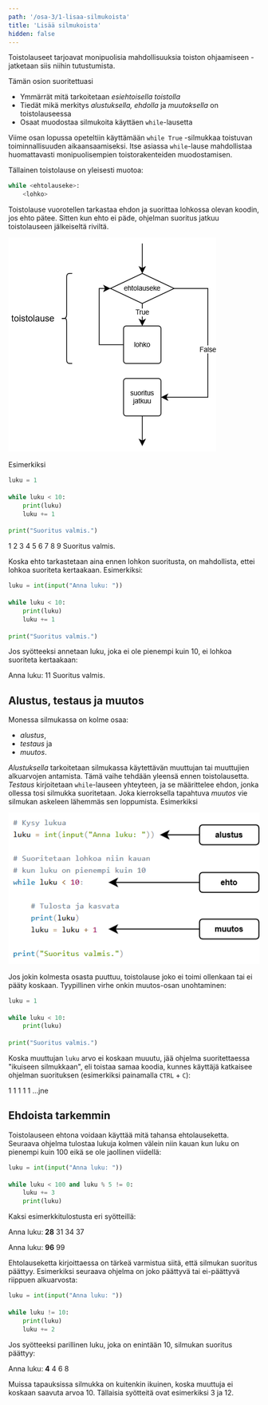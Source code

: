 ```yaml
---
path: '/osa-3/1-lisaa-silmukoista'
title: 'Lisää silmukoista'
hidden: false
---
```


<text-box variant='learningObjectives' name='Oppimistavoitteet'>

Toistolauseet tarjoavat monipuolisia mahdollisuuksia toiston ohjaamiseen - jatketaan siis niihin tutustumista.

Tämän osion suoritettuasi

- Ymmärrät mitä tarkoitetaan _esiehtoisella toistolla_
- Tiedät mikä merkitys _alustuksella, ehdolla_ ja _muutoksella_ on toistolauseessa
- Osaat muodostaa silmukoita käyttäen `while`-lausetta

</text-box>

Viime osan lopussa opeteltiin käyttämään `while True` -silmukkaa toistuvan toiminnallisuuden aikaansaamiseksi. Itse asiassa `while`-lause mahdollistaa huomattavasti monipuolisempien toistorakenteiden muodostamisen.

Tällainen toistolause on yleisesti muotoa:

```python
while <ehtolauseke>:
    <lohko>
```

Toistolause vuorotellen tarkastaa ehdon ja suorittaa lohkossa olevan koodin, jos ehto pätee. Sitten kun ehto ei päde, ohjelman suoritus jatkuu toistolauseen jälkeiseltä riviltä.

<img src="3_1_1.png">

Esimerkiksi

```python
luku = 1

while luku < 10:
    print(luku)
    luku += 1
    
print("Suoritus valmis.")
```

<sample-output>

1
2
3
4
5
6
7
8
9
Suoritus valmis.

</sample-output>


Koska ehto tarkastetaan aina ennen lohkon suoritusta, on mahdollista, ettei lohkoa suoriteta kertaakaan. Esimerkiksi:

```python
luku = int(input("Anna luku: "))

while luku < 10:
    print(luku)
    luku += 1

print("Suoritus valmis.")
```

Jos syötteeksi annetaan luku, joka ei ole pienempi kuin 10, ei lohkoa suoriteta kertaakaan:

<sample-output>

Anna luku: 11
Suoritus valmis.

</sample-output>

## Alustus, testaus ja muutos

Monessa silmukassa on kolme osaa:

* _alustus_,
* _testaus_ ja
* _muutos_.

_Alustuksella_ tarkoitetaan silmukassa käytettävän muuttujan tai muuttujien alkuarvojen antamista. Tämä vaihe tehdään yleensä ennen toistolausetta. _Testaus_ kirjoitetaan `while`-lauseen yhteyteen, ja se määrittelee ehdon, jonka ollessa tosi silmukka suoritetaan. Joka kierroksella tapahtuva _muutos_ vie silmukan askeleen lähemmäs sen loppumista. Esimerkiksi

<img src="3_1_2.png">

Jos jokin kolmesta osasta puuttuu, toistolause joko ei toimi ollenkaan tai ei pääty koskaan. Tyypillinen virhe onkin muutos-osan unohtaminen:

```python
luku = 1

while luku < 10:
    print(luku)
    
print("Suoritus valmis.")
```

Koska muuttujan `luku` arvo ei koskaan muuutu, jää ohjelma suoritettaessa "ikuiseen silmukkaan", eli toistaa samaa koodia, kunnes käyttäjä katkaisee ohjelman suorituksen (esimerkiksi painamalla `CTRL` + `C`):

<sample-output>

1
1
1
1
1
...jne

</sample-output>


## Ehdoista tarkemmin

Toistolauseen ehtona voidaan käyttää mitä tahansa ehtolauseketta. Seuraava ohjelma tulostaa lukuja kolmen välein niin kauan kun luku on pienempi kuin 100 eikä se ole jaollinen viidellä:

```python
luku = int(input("Anna luku: "))

while luku < 100 and luku % 5 != 0:
    luku += 3
    print(luku)
```

Kaksi esimerkkitulostusta eri syötteillä:

<sample-output>

Anna luku: **28**
31
34
37

</sample-output>

<sample-output>

Anna luku: **96**
99

</sample-output>

Ehtolauseketta kirjoittaessa on tärkeä varmistua siitä, että silmukan suoritus päättyy. Esimerkiksi seuraava ohjelma on joko päättyvä tai ei-päättyvä riippuen alkuarvosta:

```python
luku = int(input("Anna luku: "))

while luku != 10:
    print(luku)
    luku += 2
```

Jos syötteeksi parillinen luku, joka on enintään 10, silmukan suoritus päättyy:

<sample-output>

Anna luku: **4**
4
6
8

</sample-output>

Muissa tapauksissa silmukka on kuitenkin ikuinen, koska muuttuja ei koskaan saavuta arvoa 10. Tällaisia syötteitä ovat esimerkiksi 3 ja 12.
